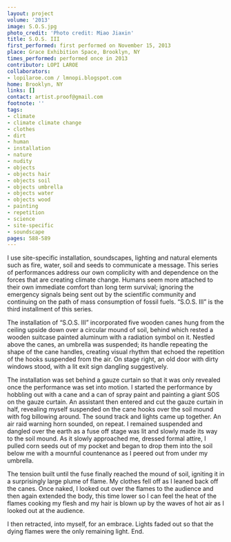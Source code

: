 ```yaml
---
layout: project
volume: '2013'
image: S.O.S.jpg
photo_credit: 'Photo credit: Miao Jiaxin'
title: S.O.S. III
first_performed: first performed on November 15, 2013
place: Grace Exhibition Space, Brooklyn, NY
times_performed: performed once in 2013
contributor: LOPI LAROE
collaborators:
- lopilaroe.com / lmnopi.blogspot.com
home: Brooklyn, NY
links: []
contact: artist.proof@gmail.com
footnote: ''
tags:
- climate
- climate climate change
- clothes
- dirt
- human
- installation
- nature
- nudity
- objects
- objects hair
- objects soil
- objects umbrella
- objects water
- objects wood
- painting
- repetition
- science
- site-specific
- soundscape
pages: 588-589
---
```


I use site-specific installation, soundscapes, lighting and natural elements such as fire, water, soil and seeds to communicate a message. This series of performances address our own complicity with and dependence on the forces that are creating climate change. Humans seem more attached to their own immediate comfort than long term survival; ignoring the emergency signals being sent out by the scientific community and continuing on the path of mass consumption of fossil fuels. “S.O.S. III” is the third installment of this series.

The installation of “S.O.S. III” incorporated five wooden canes hung from the ceiling upside down over a circular mound of soil, behind which rested a wooden suitcase painted aluminum with a radiation symbol on it. Nestled above the canes, an umbrella was suspended; its handle repeating the shape of the cane handles, creating visual rhythm that echoed the repetition of the hooks suspended from the air. On stage right, an old door with dirty windows stood, with a lit exit sign dangling suggestively.

The installation was set behind a gauze curtain so that it was only revealed once the performance was set into motion. I started the performance by hobbling out with a cane and a can of spray paint and painting a giant SOS on the gauze curtain. An assistant then entered and cut the gauze curtain in half, revealing myself suspended on the cane hooks over the soil mound with fog billowing around. The sound track and lights came up together. An air raid warning horn sounded, on repeat. I remained suspended and dangled over the earth as a fuse off stage was lit and slowly made its way to the soil mound. As it slowly approached me, dressed formal attire, I pulled corn seeds out of my pocket and began to drop them into the soil below me with a mournful countenance as I peered out from under my umbrella.

The tension built until the fuse finally reached the mound of soil, igniting it in a surprisingly large plume of flame. My clothes fell off as I leaned back off the canes. Once naked, I looked out over the flames to the audience and then again extended the body, this time lower so I can feel the heat of the flames cooking my flesh and my hair is blown up by the waves of hot air as I looked out at the audience.

I then retracted, into myself, for an embrace. Lights faded out so that the dying flames were the only remaining light. End.
